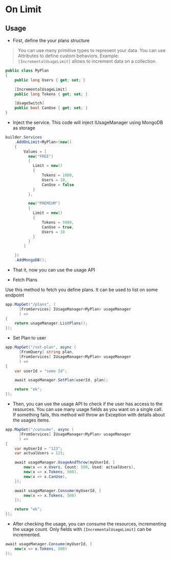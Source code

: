 # On Limit


## Usage

- First, define the your plans structure

> You can use many primitive types to represent your data. You can use Attributes to define custom behaviors. Example: `[IncrementalUsageLimit]` allows to increment data on a collection. 

```cs
public class MyPlan
{
    public long Users { get; set; }

    [IncrementalUsageLimit]
    public long Tokens { get; set; }

    [UsageSwitch]
    public bool CanUse { get; set; }
}
```

- Inject the service. This code will inject IUsageManager<T> using MongoDB as storage

```cs
builder.Services
    .AddOnLimit<MyPlan>(new()
    {
        Values = [
          new("FREE")
          {
            Limit = new()
            {
                Tokens = 1000,
                Users = 10,
                CanUse = false
            }
          },

          new("PREMIUM")
          {
            Limit = new()
            {
                Tokens = 5000,
                CanUse = true,
                Users = 10
            }
          }
        ]

    })
    .AddMongoDB();
```

- That it, now you can use the usage API

- Fetch Plans

Use this method to fetch you define plans. It can be used to list on some endpoint

```cs
app.MapGet("/plans", (
      [FromServices] IUsageManager<MyPlan> usageManager
      ) =>
{
    return usageManager.ListPlans();
});
```

- Set Plan to user

```cs
app.MapGet("/set-plan", async (
      [FromQuery] string plan,
      [FromServices] IUsageManager<MyPlan> usageManager
      ) =>
{
    var userId = "some Id";

    await usageManager.SetPlan(userId, plan);

    return "ok";
});
```

- Then, you can use the usage API to check if the user has access to the resources. You can use many usage fields as you want on a single call. If something fails, this method will throw an Exception with details about the usages items.

```cs
app.MapGet("/consume", async (
      [FromServices] IUsageManager<MyPlan> usageManager
      ) =>
{
    var myUserId = "123";
    var actualUsers = 123;

    await usageManager.UsageAndThrow(myUserId, [
        new(x => x.Users, Count: 500, Used: actualUsers),
        new(x => x.Tokens, 500),
        new(x => x.CanUse),
    ]);

    await usageManager.Consume(myUserId, [
        new(x => x.Tokens, 500)
    ]);

    return "ok";
});
```

- After checking the usage, you can consume the resources, incrementing the usage count. Only fields with `[IncrementalUsageLimit]` can be incremented.

```cs
await usageManager.Consume(myUserId, [
    new(x => x.Tokens, 500)
]);
```
